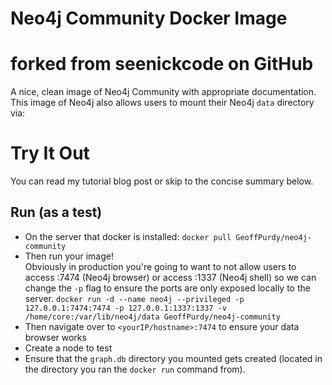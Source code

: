 # Neo4j Community Docker Image
# forked from seenickcode on GitHub

A nice, clean image of Neo4j Community with appropriate documentation. This image of Neo4j also allows users to mount their Neo4j ``data`` directory via:

# Try It Out

You can read my tutorial blog post or skip to the concise summary below.

## Run (as a test)

- On the server that docker is installed: 
``docker pull GeoffPurdy/neo4j-community``
- Then run your image!  
 Obviously in production you're going to want to not allow users to access :7474 (Neo4j browser) or access :1337 (Neo4j shell) so we can change the ``-p`` flag to ensure the ports are only exposed locally to the server.
 ``docker run -d --name neo4j --privileged -p 127.0.0.1:7474:7474 -p 127.0.0.1:1337:1337 -v /home/core:/var/lib/neo4j/data GeoffPurdy/neo4j-community``
- Then navigate over to ``<yourIP/hostname>:7474`` to ensure your data browser works
- Create a node to test
- Ensure that the ``graph.db`` directory you mounted gets created (located in the directory you ran the ``docker run`` command from).  






